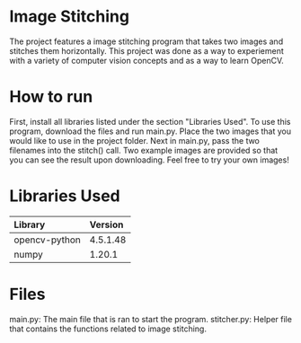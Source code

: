 # Image Stitching

The project features a image stitching program that takes two images and stitches them horizontally. This project was done as a way to experiement with a variety of computer vision concepts and as a way to learn OpenCV.

# How to run
First, install all libraries listed under the section "Libraries Used". To use this program, download the files and run main.py. Place the two images that you would like to use in the project folder. Next in main.py, pass the two filenames into the stitch() call. Two example images are provided so that you can see the result upon downloading. Feel free to try your own images!

# Libraries Used
| Library      | Version |
| :--- | :--- |
| opencv-python    |  4.5.1.48       |
| numpy   | 1.20.1        |

# Files
main.py: The main file that is ran to start the program.
stitcher.py: Helper file that contains the functions related to image stitching.